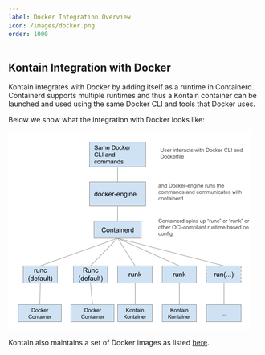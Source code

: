 ```yaml
---
label: Docker Integration Overview
icon: /images/docker.png
order: 1000
---
```


## Kontain Integration with Docker

Kontain integrates with Docker by adding itself as a runtime in Containerd.  Containerd supports multiple runtimes and thus a Kontain container can be launched and used using the same Docker CLI and tools that Docker uses.

Below we show what the integration with Docker looks like:

![test](/images/docker-runk.png)

Kontain also maintains a set of Docker images as listed [here](../getting_started/base_images/).